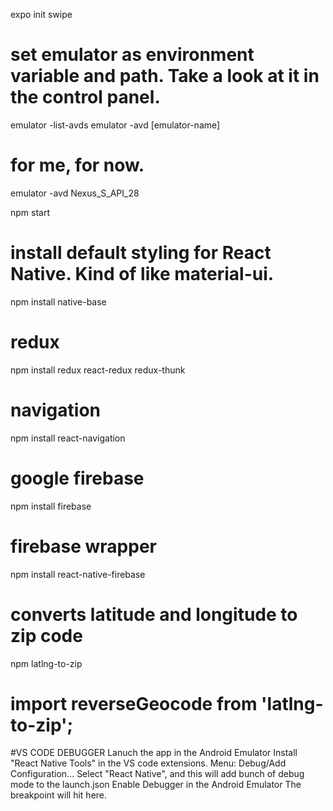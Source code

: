 expo init swipe

# set emulator as environment variable and path.  Take a look at it in the control panel.
emulator -list-avds
emulator -avd [emulator-name]
# for me, for now.
emulator -avd Nexus_S_API_28

npm start

# install default styling for React Native.  Kind of like material-ui.
npm install native-base
# redux
npm install redux react-redux redux-thunk
# navigation
npm install react-navigation
# google firebase
npm install firebase
# firebase wrapper
npm install react-native-firebase

# converts latitude and longitude to zip code
npm latlng-to-zip
# import reverseGeocode from 'latlng-to-zip';

#VS CODE DEBUGGER
Lanuch the app in the Android Emulator
Install "React Native Tools" in the VS code extensions.
Menu: Debug/Add Configuration...
Select "React Native", and this will add bunch of debug mode to the launch.json
Enable Debugger in the Android Emulator
The breakpoint will hit here.
